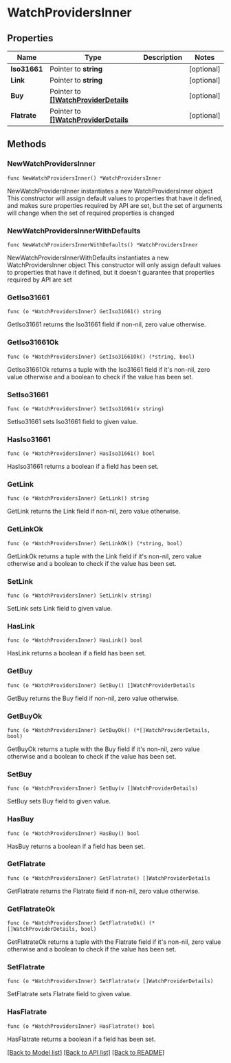 # WatchProvidersInner

## Properties

Name | Type | Description | Notes
------------ | ------------- | ------------- | -------------
**Iso31661** | Pointer to **string** |  | [optional] 
**Link** | Pointer to **string** |  | [optional] 
**Buy** | Pointer to [**[]WatchProviderDetails**](WatchProviderDetails.md) |  | [optional] 
**Flatrate** | Pointer to [**[]WatchProviderDetails**](WatchProviderDetails.md) |  | [optional] 

## Methods

### NewWatchProvidersInner

`func NewWatchProvidersInner() *WatchProvidersInner`

NewWatchProvidersInner instantiates a new WatchProvidersInner object
This constructor will assign default values to properties that have it defined,
and makes sure properties required by API are set, but the set of arguments
will change when the set of required properties is changed

### NewWatchProvidersInnerWithDefaults

`func NewWatchProvidersInnerWithDefaults() *WatchProvidersInner`

NewWatchProvidersInnerWithDefaults instantiates a new WatchProvidersInner object
This constructor will only assign default values to properties that have it defined,
but it doesn't guarantee that properties required by API are set

### GetIso31661

`func (o *WatchProvidersInner) GetIso31661() string`

GetIso31661 returns the Iso31661 field if non-nil, zero value otherwise.

### GetIso31661Ok

`func (o *WatchProvidersInner) GetIso31661Ok() (*string, bool)`

GetIso31661Ok returns a tuple with the Iso31661 field if it's non-nil, zero value otherwise
and a boolean to check if the value has been set.

### SetIso31661

`func (o *WatchProvidersInner) SetIso31661(v string)`

SetIso31661 sets Iso31661 field to given value.

### HasIso31661

`func (o *WatchProvidersInner) HasIso31661() bool`

HasIso31661 returns a boolean if a field has been set.

### GetLink

`func (o *WatchProvidersInner) GetLink() string`

GetLink returns the Link field if non-nil, zero value otherwise.

### GetLinkOk

`func (o *WatchProvidersInner) GetLinkOk() (*string, bool)`

GetLinkOk returns a tuple with the Link field if it's non-nil, zero value otherwise
and a boolean to check if the value has been set.

### SetLink

`func (o *WatchProvidersInner) SetLink(v string)`

SetLink sets Link field to given value.

### HasLink

`func (o *WatchProvidersInner) HasLink() bool`

HasLink returns a boolean if a field has been set.

### GetBuy

`func (o *WatchProvidersInner) GetBuy() []WatchProviderDetails`

GetBuy returns the Buy field if non-nil, zero value otherwise.

### GetBuyOk

`func (o *WatchProvidersInner) GetBuyOk() (*[]WatchProviderDetails, bool)`

GetBuyOk returns a tuple with the Buy field if it's non-nil, zero value otherwise
and a boolean to check if the value has been set.

### SetBuy

`func (o *WatchProvidersInner) SetBuy(v []WatchProviderDetails)`

SetBuy sets Buy field to given value.

### HasBuy

`func (o *WatchProvidersInner) HasBuy() bool`

HasBuy returns a boolean if a field has been set.

### GetFlatrate

`func (o *WatchProvidersInner) GetFlatrate() []WatchProviderDetails`

GetFlatrate returns the Flatrate field if non-nil, zero value otherwise.

### GetFlatrateOk

`func (o *WatchProvidersInner) GetFlatrateOk() (*[]WatchProviderDetails, bool)`

GetFlatrateOk returns a tuple with the Flatrate field if it's non-nil, zero value otherwise
and a boolean to check if the value has been set.

### SetFlatrate

`func (o *WatchProvidersInner) SetFlatrate(v []WatchProviderDetails)`

SetFlatrate sets Flatrate field to given value.

### HasFlatrate

`func (o *WatchProvidersInner) HasFlatrate() bool`

HasFlatrate returns a boolean if a field has been set.


[[Back to Model list]](../README.md#documentation-for-models) [[Back to API list]](../README.md#documentation-for-api-endpoints) [[Back to README]](../README.md)


